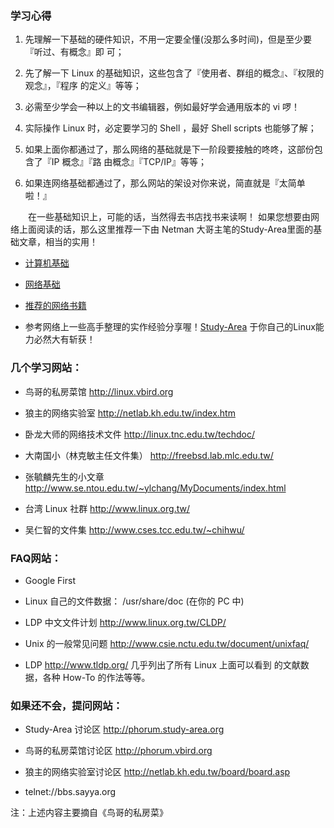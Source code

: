 ### 学习心得
1. 先理解一下基础的硬件知识，不用一定要全懂(没那么多时间)，但是至少要『听过、有概念』即 可；

2. 先了解一下 Linux 的基础知识，这些包含了『使用者、群组的概念』、『权限的观念』，『程序 的定义』等等；

3. 必需至少学会一种以上的文书编辑器，例如最好学会通用版本的 vi 啰！

4. 实际操作 Linux 时，必定要学习的 Shell ，最好 Shell scripts 也能够了解；

5. 如果上面你都通过了，那么网络的基础就是下一阶段要接触的咚咚，这部份包含了『IP 概念』『路 由概念』『TCP/IP』等等；

6. 如果连网络基础都通过了，那么网站的架设对你来说，简直就是『太简单啦！』

&emsp;&emsp;在一些基础知识上，可能的话，当然得去书店找书来读啊！ 如果您想要由网络上面阅读的话，那么这里推荐一下由 Netman 大哥主笔的Study-Area里面的基础文章，相当的实用！
    
* [计算机基础](http://www.study-area.org/compu/compu.htm)

* [网络基础](http://www.study-area.org/network/network.htm)

* [推荐的网络书籍](http://linux.vbird.org/linux_basic/0120howtolinux/0120howtolinux_1.php)

* 参考网络上一些高手整理的实作经验分享喔！[Study-Area](http://www.study-area.org) 于你自己的Linux能力必然大有斩获！

### 几个学习网站：

* 鸟哥的私房菜馆 http://linux.vbird.org

* 狼主的网络实验室 http://netlab.kh.edu.tw/index.htm

* 卧龙大师的网络技术文件 http://linux.tnc.edu.tw/techdoc/

* 大南国小（林克敏主任文件集） http://freebsd.lab.mlc.edu.tw/

* 张毓麟先生的小文章 http://www.se.ntou.edu.tw/~ylchang/MyDocuments/index.html

* 台湾 Linux 社群 http://www.linux.org.tw/

* 吴仁智的文件集 http://www.cses.tcc.edu.tw/~chihwu/


### FAQ网站：

* Google First

* Linux 自己的文件数据： /usr/share/doc (在你的 PC 中)

* LDP 中文文件计划 http://www.linux.org.tw/CLDP/

* Unix 的一般常见问题 http://www.csie.nctu.edu.tw/document/unixfaq/

* LDP http://www.tldp.org/ 几乎列出了所有 Linux 上面可以看到 的文献数据，各种 How-To 的作法等等。

### 如果还不会，提问网站：

* Study-Area 讨论区 http://phorum.study-area.org

* 鸟哥的私房菜馆讨论区 http://phorum.vbird.org

* 狼主的网络实验室讨论区 http://netlab.kh.edu.tw/board/board.asp

* telnet://bbs.sayya.org

注：上述内容主要摘自《鸟哥的私房菜》
